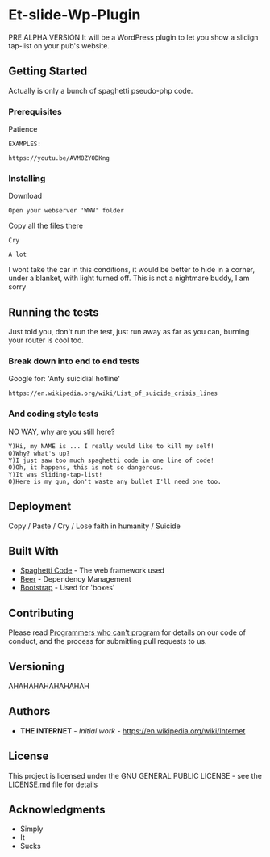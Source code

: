 # Et-slide-Wp-Plugin

PRE ALPHA VERSION It will be a WordPress plugin to let you show a slidign tap-list on your pub's website.

## Getting Started

Actually is only a bunch of spaghetti pseudo-php code.

### Prerequisites

Patience

```
EXAMPLES:

https://youtu.be/AVM8ZYODKng

```

### Installing

Download

```
Open your webserver 'WWW' folder
```

Copy all the files there

```
Cry
```

```
A lot
```

I wont take the car in this conditions, it would be better to hide in a corner, under a blanket, with light turned off. This is not a nightmare buddy, I am sorry

## Running the tests

Just told you, don't run the test, just run away as far as you can, burning your router is cool too.

### Break down into end to end tests

Google for: 'Anty suicidial hotline'

```
https://en.wikipedia.org/wiki/List_of_suicide_crisis_lines
```

### And coding style tests

NO WAY, why are you still here?

```
Y)Hi, my NAME is ... I really would like to kill my self!
O)Why? what's up?
Y)I just saw too much spaghetti code in one line of code!
O)Oh, it happens, this is not so dangerous.
Y)It was Sliding-tap-list!
O)Here is my gun, don't waste any bullet I'll need one too.

```

## Deployment

Copy / Paste / Cry / Lose faith in humanity / Suicide

## Built With

* [Spaghetti Code](https://en.wikipedia.org/wiki/Spaghetti_code) - The web framework used
* [Beer](https://en.wikipedia.org/wiki/Beer) - Dependency Management
* [Bootstrap](http://getbootstrap.com/) - Used for 'boxes'

## Contributing

Please read [Programmers who can't program](https://blog.codinghorror.com/why-cant-programmers-program/) for details on our code of conduct, and the process for submitting pull requests to us.

## Versioning

AHAHAHAHAHAHAHAH

## Authors

* **THE INTERNET** - *Initial work* - https://en.wikipedia.org/wiki/Internet



## License

This project is licensed under the GNU GENERAL PUBLIC LICENSE - see the [LICENSE.md](LICENSE.md) file for details

## Acknowledgments

* Simply
* It
* Sucks
